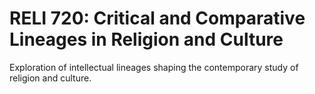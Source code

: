 # RELI 720: Critical and Comparative Lineages in Religion and Culture

Exploration of intellectual lineages shaping the contemporary study of religion and culture.
